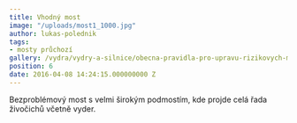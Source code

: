 ```yaml
---
title: Vhodný most
image: "/uploads/most1_1000.jpg"
author: lukas-polednik
tags:
- mosty průchozí
gallery: /vydra/vydry-a-silnice/obecna-pravidla-pro-upravu-rizikovych-mist
position: 6
date: 2016-04-08 14:24:15.000000000 Z
---
```

Bezproblémový most s velmi širokým podmostím, kde projde celá řada
živočichů včetně vyder.
